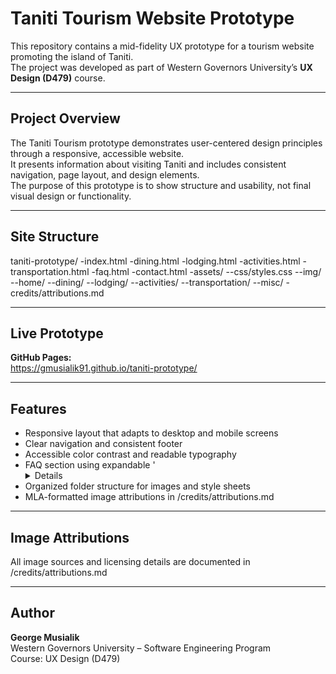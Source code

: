 # Taniti Tourism Website Prototype

This repository contains a mid-fidelity UX prototype for a tourism website promoting the island of Taniti.  
The project was developed as part of Western Governors University’s **UX Design (D479)** course.

---

## Project Overview

The Taniti Tourism prototype demonstrates user-centered design principles through a responsive, accessible website.  
It presents information about visiting Taniti and includes consistent navigation, page layout, and design elements.  
The purpose of this prototype is to show structure and usability, not final visual design or functionality.

---

## Site Structure

taniti-prototype/
-index.html
-dining.html
-lodging.html
-activities.html
-transportation.html
-faq.html
-contact.html
-assets/
--css/styles.css
--img/
--home/
--dining/
--lodging/
--activities/
--transportation/
--misc/
-credits/attributions.md


---

## Live Prototype

**GitHub Pages:**  
https://gmusialik91.github.io/taniti-prototype/

---

## Features

- Responsive layout that adapts to desktop and mobile screens  
- Clear navigation and consistent footer  
- Accessible color contrast and readable typography  
- FAQ section using expandable '<details>' elements  
- Organized folder structure for images and style sheets  
- MLA-formatted image attributions in /credits/attributions.md

---

## Image Attributions

All image sources and licensing details are documented in  
/credits/attributions.md

---

## Author

**George Musialik**  
Western Governors University – Software Engineering Program  
Course: UX Design (D479)
